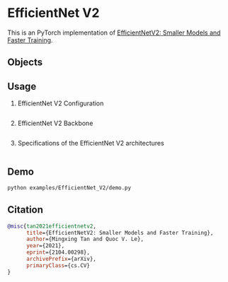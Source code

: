 # EfficientNet V2

This is an PyTorch implementation of [EfficientNetV2: Smaller Models and Faster Training](https://arxiv.org/abs/2104.00298).

## Objects

## Usage

1. EfficientNet V2 Configuration

```python

```

2. EfficientNet V2 Backbone

```python

```

3. Specifications of the EfficientNet V2 architectures

```python

```

## Demo

```bash
python examples/EfficientNet_V2/demo.py
```

## Citation

```bibtex
@misc{tan2021efficientnetv2,
      title={EfficientNetV2: Smaller Models and Faster Training},
      author={Mingxing Tan and Quoc V. Le},
      year={2021},
      eprint={2104.00298},
      archivePrefix={arXiv},
      primaryClass={cs.CV}
}
```
